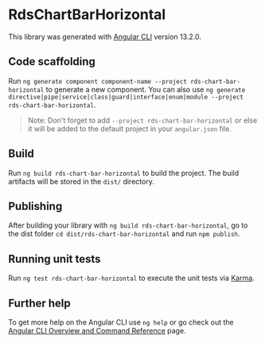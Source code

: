 # RdsChartBarHorizontal

This library was generated with [Angular CLI](https://github.com/angular/angular-cli) version 13.2.0.

## Code scaffolding

Run `ng generate component component-name --project rds-chart-bar-horizontal` to generate a new component. You can also use `ng generate directive|pipe|service|class|guard|interface|enum|module --project rds-chart-bar-horizontal`.
> Note: Don't forget to add `--project rds-chart-bar-horizontal` or else it will be added to the default project in your `angular.json` file. 

## Build

Run `ng build rds-chart-bar-horizontal` to build the project. The build artifacts will be stored in the `dist/` directory.

## Publishing

After building your library with `ng build rds-chart-bar-horizontal`, go to the dist folder `cd dist/rds-chart-bar-horizontal` and run `npm publish`.

## Running unit tests

Run `ng test rds-chart-bar-horizontal` to execute the unit tests via [Karma](https://karma-runner.github.io).

## Further help

To get more help on the Angular CLI use `ng help` or go check out the [Angular CLI Overview and Command Reference](https://angular.io/cli) page.

